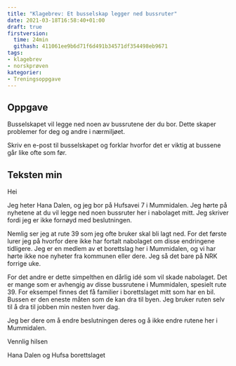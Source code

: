 ```yaml
---
title: "Klagebrev: Et busselskap legger ned bussruter"
date: 2021-03-18T16:58:40+01:00
draft: true
firstversion:
  time: 24min
  githash: 411061ee9b6d71f6d491b34571df354498eb9671
tags:
- klagebrev
- norskprøven
kategorier:
- Treningsoppgave
---
```


## Oppgave
Busselskapet vil legge ned noen av bussrutene der du bor. Dette skaper problemer for deg og andre i nærmiljøet.

Skriv en e-post til busselskapet og forklar hvorfor det er viktig at bussene går like ofte som før.

## Teksten min
Hei

Jeg heter Hana Dalen, og jeg bor på Hufsavei 7 i Mummidalen. Jeg hørte på nyhetene at du vil legge ned noen bussruter her i nabolaget mitt. Jeg skriver fordi jeg er ikke fornøyd med beslutningen.

Nemlig ser jeg at rute 39 som jeg ofte bruker skal bli lagt ned. For det første lurer jeg på hvorfor dere ikke har fortalt nabolaget om disse endringene tidligere. Jeg er en medlem av et borettslag her i Mummidalen, og vi har hørte ikke noe nyheter fra kommunen eller dere. Jeg så det bare på NRK forrige uke.

For det andre er dette simpelthen en dårlig idé som vil skade nabolaget. Det er mange som er avhengig av disse bussrutene i Mummidalen, spesielt rute 39. For eksempel finnes det få familier i borettslaget mitt som har en bil. Bussen er den eneste måten som de kan dra til byen. Jeg bruker ruten selv til å dra til jobben min nesten hver dag.

Jeg ber dere om å endre beslutningen deres og å ikke endre rutene her i Mummidalen.

Vennlig hilsen

Hana Dalen og Hufsa borettslaget
